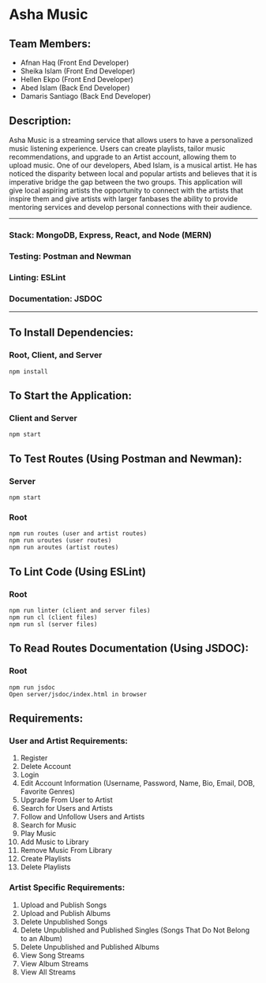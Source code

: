 # Asha Music

## Team Members:
* Afnan Haq (Front End Developer) 
* Sheika Islam (Front End Developer)
* Hellen Ekpo (Front End Developer)
* Abed Islam (Back End Developer)
* Damaris Santiago (Back End Developer)

## Description:
Asha Music is a streaming service that allows users to have a personalized music listening experience. Users can create playlists, tailor music recommendations, and upgrade to an Artist account, allowing them to upload music. One of our developers, Abed Islam, is a musical artist. He has noticed the disparity between local and popular artists and believes that it is imperative bridge the gap between the two groups. This application will give local aspiring artists the opportunity to connect with the artists that inspire them and give artists with larger fanbases the ability to provide mentoring services and develop personal connections with their audience.

_________________
### Stack: MongoDB, Express, React, and Node (MERN)
### Testing: Postman and Newman
### Linting: ESLint
### Documentation: JSDOC
_________________
## To Install Dependencies:
### Root, Client, and Server
    npm install

## To Start the Application:
### Client and Server
    npm start

## To Test Routes (Using Postman and Newman):
### Server
    npm start

### Root
    npm run routes (user and artist routes)
    npm run uroutes (user routes)
    npm run aroutes (artist routes)

## To Lint Code (Using ESLint)
### Root
    npm run linter (client and server files)
    npm run cl (client files)
    npm run sl (server files)

## To Read Routes Documentation (Using JSDOC):
### Root
    npm run jsdoc
    Open server/jsdoc/index.html in browser

## Requirements:
### User and Artist Requirements:
1. Register
1. Delete Account
1. Login
1. Edit Account Information (Username, Password, Name, Bio, Email, DOB, Favorite Genres)
1. Upgrade From User to Artist
1. Search for Users and Artists
1. Follow and Unfollow Users and Artists
1. Search for Music
1. Play Music
1. Add Music to Library
1. Remove Music From Library
1. Create Playlists
1. Delete Playlists

### Artist Specific Requirements:
1. Upload and Publish Songs
1. Upload and Publish Albums
1. Delete Unpublished Songs
1. Delete Unpublished and Published Singles (Songs That Do Not Belong to an Album)
1. Delete Unpublished and Published Albums
1. View Song Streams
1. View Album Streams
1. View All Streams

